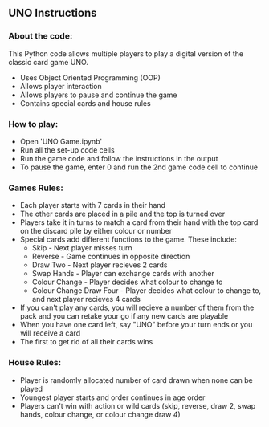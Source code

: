 ## UNO Instructions

### About the code:
This Python code allows multiple players to play a digital version of the classic card game UNO.
- Uses Object Oriented Programming (OOP)
- Allows player interaction
- Allows players to pause and continue the game
- Contains special cards and house rules

### How to play:
- Open 'UNO Game.ipynb'
- Run all the set-up code cells
- Run the game code and follow the instructions in the output
- To pause the game, enter 0 and run the 2nd game code cell to continue

### Games Rules:
- Each player starts with 7 cards in their hand
- The other cards are placed in a pile and the top is turned over
- Players take it in turns to match a card from their hand with the top card on the discard pile by either colour or number
- Special cards add different functions to the game. These include:
  - Skip - Next player misses turn
  - Reverse - Game continues in opposite direction
  - Draw Two - Next player recieves 2 cards
  - Swap Hands - Player can exchange cards with another
  - Colour Change - Player decides what colour to change to
  - Colour Change Draw Four - Player decides what colour to change to, and next player recieves 4 cards
- If you can't play any cards, you will recieve a number of them from the pack and you can retake your go if any new cards are playable
- When you have one card left, say "UNO" before your turn ends or you will receive a card
- The first to get rid of all their cards wins

### House Rules:
- Player is randomly allocated number of card drawn when none can be played
- Youngest player starts and order continues in age order
- Players can't win with action or wild cards (skip, reverse, draw 2, swap hands, colour change, or colour change draw 4)
